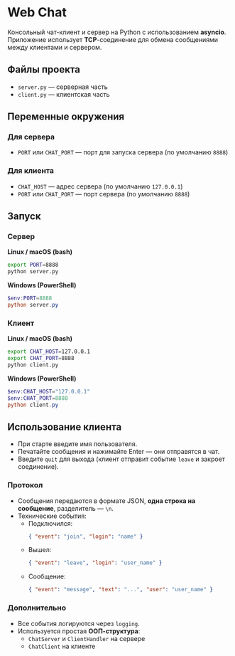 # Web Chat 

Консольный чат-клиент и сервер на Python с использованием **asyncio**. Приложение использует **TCP**-соединение для обмена сообщениями между клиентами и сервером.  

## Файлы проекта

- `server.py` — серверная часть
- `client.py` — клиентская часть

## Переменные окружения

### Для сервера
- `PORT` или `CHAT_PORT` — порт для запуска сервера (по умолчанию `8888`)

### Для клиента
- `CHAT_HOST` — адрес сервера (по умолчанию `127.0.0.1`)
- `PORT` или `CHAT_PORT` — порт сервера (по умолчанию `8888`)

## Запуск

### Сервер

**Linux / macOS (bash)**
```bash
export PORT=8888
python server.py
```
**Windows (PowerShell)**
```powershell
$env:PORT=8888
python server.py
```

### Клиент

**Linux / macOS (bash)**
```bash
export CHAT_HOST=127.0.0.1
export CHAT_PORT=8888
python client.py
```
**Windows (PowerShell)**
```powershell
$env:CHAT_HOST="127.0.0.1"
$env:CHAT_PORT=8888
python client.py
```
## Использование клиента
- При старте введите имя пользователя.  
- Печатайте сообщения и нажимайте Enter — они отправятся в чат.  
- Введите `quit` для выхода (клиент отправит событие `leave` и закроет соединение).

### Протокол
- Сообщения передаются в формате JSON, **одна строка на сообщение**, разделитель — `\n`.  
- Технические события:
  - Подключился:  
    ```json
    { "event": "join", "login": "name" }
    ```
  - Вышел:  
    ```json
    { "event": "leave", "login": "user_name" }
    ```
  - Сообщение:  
    ```json
    { "event": "message", "text": "...", "user": "user_name" }
    ```

### Дополнительно
- Все события логируются через `logging`. 
- Используется простая **ООП-структура**:
  - `ChatServer` и `ClientHandler` на сервере  
  - `ChatClient` на клиенте


